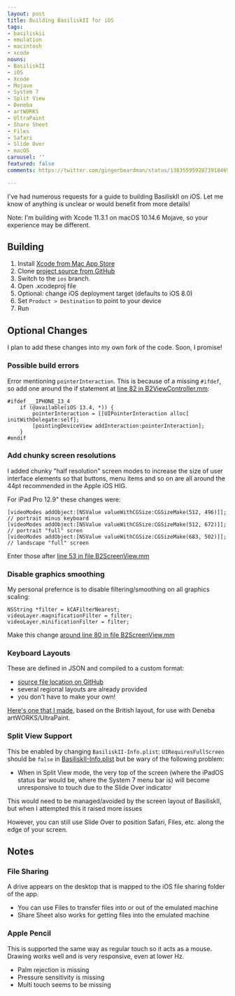 ```yaml
---
layout: post
title: Building BasiliskII for iOS
tags:
- basiliskii
- emulation
- macintosh
- xcode
nouns:
- BasiliskII
- iOS
- Xcode
- Mojave
- System 7
- Split View
- Deneba
- artWORKS
- UltraPaint
- Share Sheet
- Files
- Safari
- Slide Over
- macOS
carousel: ''
featured: false
comments: https://twitter.com/gingerbeardman/status/1383559592873918469

---
```

I've had numerous requests for a guide to building BasiliskII on iOS. Let me know of anything is unclear or would benefit from more details!

Note: I'm building with Xcode 11.3.1 on macOS 10.14.6 Mojave, so your experience may be different.

## Building

1. Install [Xcode from Mac App Store](https://apps.apple.com/gb/app/xcode/id497799835?mt=12)
2. Clone [project source from GitHub](https://github.com/zydeco/macemu/tree/ios/BasiliskII/src/iOS)
3. Switch to the `ios` branch.
4. Open .xcodeproj file
5. Optional: change iOS deployment target (defaults to iOS 8.0)
6. Set `Product > Destination` to point to your device
7. Run

## Optional Changes

I plan to add these changes into my own fork of the code. Soon, I promise!

### Possible build errors

Error mentioning `pointerInteraction`. This is because of a missing `#ifdef`, so add one around the if statement at [line 82 in B2ViewController.mm](zydeco/macemu@eb8d0a7/BasiliskII/src/iOS/BasiliskII/B2ViewController.mm#L82-L85):

    #ifdef __IPHONE_13_4
        if (@available(iOS 13.4, *)) {
            pointerInteraction = [[UIPointerInteraction alloc] initWithDelegate:self];
            [pointingDeviceView addInteraction:pointerInteraction];
        }
    #endif

### Add chunky screen resolutions

I added chunky "half resolution" screen modes to increase the size of user interface elements so that buttons, menu items and so on are all around the 44pt recommended in the Apple iOS HIG.

For iPad Pro 12.9" these changes were:

    [videoModes addObject:[NSValue valueWithCGSize:CGSizeMake(512, 496)]]; // portrait minus keyboard
    [videoModes addObject:[NSValue valueWithCGSize:CGSizeMake(512, 672)]]; // portrait "full" scren
    [videoModes addObject:[NSValue valueWithCGSize:CGSizeMake(683, 502)]]; // landscape "full" screen

Enter those after [line 53 in file B2ScreenView.mm](https://github.com/zydeco/macemu/blob/eb8d0a71054d450c09ec0220abf4407971ce9df9/BasiliskII/src/iOS/BasiliskII/B2ScreenView.mm#L53)

### Disable graphics smoothing

My personal prefernce is to disable filtering/smoothing on all graphics scaling:

    NSString *filter = kCAFilterNearest;
    videoLayer.magnificationFilter = filter;
    videoLayer.minificationFilter = filter;

Make this change [around line 80 in file B2ScreenView.mm](https://github.com/zydeco/macemu/blob/eb8d0a71054d450c09ec0220abf4407971ce9df9/BasiliskII/src/iOS/BasiliskII/B2ScreenView.mm#L80)

### Keyboard Layouts

These are defined in JSON and compiled to a custom format:

* [source file location on GitHub](zydeco/macemu@ios/BasiliskII/src/iOS/Keyboard%20Layouts)
* several regional layouts are already provided
* you don't have to make your own!

[Here's one that I made](https://github.com/gingerbeardman/artworks-keyboard), based on the British layout, for use with Deneba artWORKS/UltraPaint.

### Split View Support

This be enabled by changing `BasiliskII-Info.plist`: `UIRequiresFullScreen` should be `false` in [BasiliskII-Info.plist](zydeco/macemu@eb8d0a7/BasiliskII/src/iOS/BasiliskII/BasiliskII-Info.plist#L103-L104) but be wary of the following problem:

* When in Split View mode, the very top of the screen (where the iPadOS status bar would be, where the System 7 menu bar is) will become unresponsive to touch due to the Slide Over indicator

This would need to be managed/avoided by the screen layout of BasiliskII, but when I attempted this it raised more issues

However, you can still use Slide Over to position Safari, Files, etc. along the edge of your screen.

## Notes

### File Sharing

A drive appears on the desktop that is mapped to the iOS file sharing folder of the app.

* You can use Files to transfer files into or out of the emulated machine
* Share Sheet also works for getting files into the emulated machine

### Apple Pencil

This is supported the same way as regular touch so it acts as a mouse. Drawing works well and is very responsive, even at lower Hz.

* Palm rejection is missing
* Pressure sensitivity is missing
* Multi touch seems to be missing